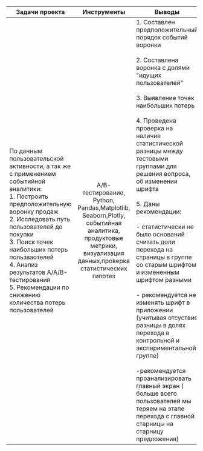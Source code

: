  | Задачи проекта                                                                                                                                                                                                                                                                                                                                              | Инструменты | Выводы                                                                                                                                                                                                                                                                                                                                                                                                                                                                                                                                                                                                                                                                                                                                                                                       |
|-------------------------------------------------------------------------------------------------------------------------------------------------------------------------------------------------------------------------------------------------------------------------------------------------------------------------------------------------------------|:-----------:|----------------------------------------------------------------------------------------------------------------------------------------------------------------------------------------------------------------------------------------------------------------------------------------------------------------------------------------------------------------------------------------------------------------------------------------------------------------------------------------------------------------------------------------------------------------------------------------------------------------------------------------------------------------------------------------------------------------------------------------------------------------------------------------------|
| По данным пользовательской активности, а так же с применением событийной аналитики: <br/>1. Построить предположительную воронку продаж <br/>2. Исследовать путь пользователей до покупки <br/>3. Поиск точек наибольших потерь пользваотелей <br/>4. Анализ результатов А/А/В-тестирования <br/>5. Рекомендации по снижению количества потерь пользователей |      A/B-тестирование, Python, Pandas,Matplotlib, Seaborn,Plotly, событийная аналитика, продуктовые метрики, визуализация данных,проверка статистических гипотез       | 1. Составлен предположительный порядок событий воронки<br/> <br/>2. Составлена воронка с долями "идущих пользователей" <br/> <br/>3. Выявление точек наибольших потерь <br/> <br/>4. Проведена проверка на наличие статистической разницы между тестовыми группами для решения вопроса, об изменении шрифта<br/> <br/>5. Даны рекомендации:<br/> <br/>- статистически не было оснований считать доли перехода на страницы в группе со старым шрифтом и измененным шрифтом разными <br/> <br/>- рекомендуется не изменять шрифт в приложении (учитывая отсуствие разницы в долях перехода в контрольной и экспериментальной группе) <br/> <br/> -рекомендуется проанализировать главный экран ( больше всего пользователей мы теряем на этапе перехода с главной старницы на старницу предложения) | 
